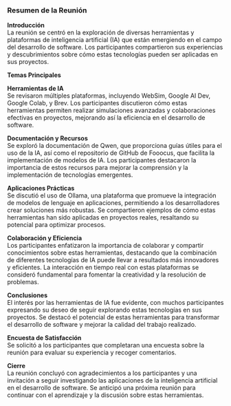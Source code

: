 ### **Resumen de la Reunión**

**Introducción**  
La reunión se centró en la exploración de diversas herramientas y plataformas de inteligencia artificial (IA) que están emergiendo en el campo del desarrollo de software. Los participantes compartieron sus experiencias y descubrimientos sobre cómo estas tecnologías pueden ser aplicadas en sus proyectos.

**Temas Principales**

**Herramientas de IA**  
Se revisaron múltiples plataformas, incluyendo WebSim, Google AI Dev, Google Colab, y Brev. Los participantes discutieron cómo estas herramientas permiten realizar simulaciones avanzadas y colaboraciones efectivas en proyectos, mejorando así la eficiencia en el desarrollo de software.

**Documentación y Recursos**  
Se exploró la documentación de Qwen, que proporciona guías útiles para el uso de la IA, así como el repositorio de GitHub de Fooocus, que facilita la implementación de modelos de IA. Los participantes destacaron la importancia de estos recursos para mejorar la comprensión y la implementación de tecnologías emergentes.

**Aplicaciones Prácticas**  
Se discutió el uso de Ollama, una plataforma que promueve la integración de modelos de lenguaje en aplicaciones, permitiendo a los desarrolladores crear soluciones más robustas. Se compartieron ejemplos de cómo estas herramientas han sido aplicadas en proyectos reales, resaltando su potencial para optimizar procesos.

**Colaboración y Eficiencia**  
Los participantes enfatizaron la importancia de colaborar y compartir conocimientos sobre estas herramientas, destacando que la combinación de diferentes tecnologías de IA puede llevar a resultados más innovadores y eficientes. La interacción en tiempo real con estas plataformas se consideró fundamental para fomentar la creatividad y la resolución de problemas.

**Conclusiones**  
El interés por las herramientas de IA fue evidente, con muchos participantes expresando su deseo de seguir explorando estas tecnologías en sus proyectos. Se destacó el potencial de estas herramientas para transformar el desarrollo de software y mejorar la calidad del trabajo realizado.

**Encuesta de Satisfacción**  
Se solicitó a los participantes que completaran una encuesta sobre la reunión para evaluar su experiencia y recoger comentarios.

**Cierre**  
La reunión concluyó con agradecimientos a los participantes y una invitación a seguir investigando las aplicaciones de la inteligencia artificial en el desarrollo de software. Se anticipó una próxima reunión para continuar con el aprendizaje y la discusión sobre estas herramientas.

